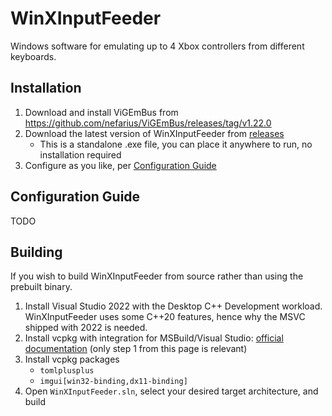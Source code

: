 # WinXInputFeeder

Windows software for emulating up to 4 Xbox controllers from different keyboards.

## Installation

1. Download and install ViGEmBus from https://github.com/nefarius/ViGEmBus/releases/tag/v1.22.0
2. Download the latest version of WinXInputFeeder from [releases](https://github.com/rtk0c/WinXInputFeeder/releases)
   - This is a standalone .exe file, you can place it anywhere to run, no installation required
3. Configure as you like, per [Configuration Guide](#configuration-guide)

## Configuration Guide

TODO

## Building

If you wish to build WinXInputFeeder from source rather than using the prebuilt binary.
1. Install Visual Studio 2022 with the Desktop C++ Development workload. WinXInputFeeder uses some C++20 features, hence why the MSVC shipped with 2022 is needed.
1. Install vcpkg with integration for MSBuild/Visual Studio: [official documentation](https://learn.microsoft.com/en-us/vcpkg/get_started/get-started-msbuild?pivots=shell-powershell#1---set-up-vcpkg) (only step 1 from this page is relevant)
2. Install vcpkg packages
   - `tomlplusplus`
   - `imgui[win32-binding,dx11-binding]`
3. Open `WinXInputFeeder.sln`, select your desired target architecture, and build
